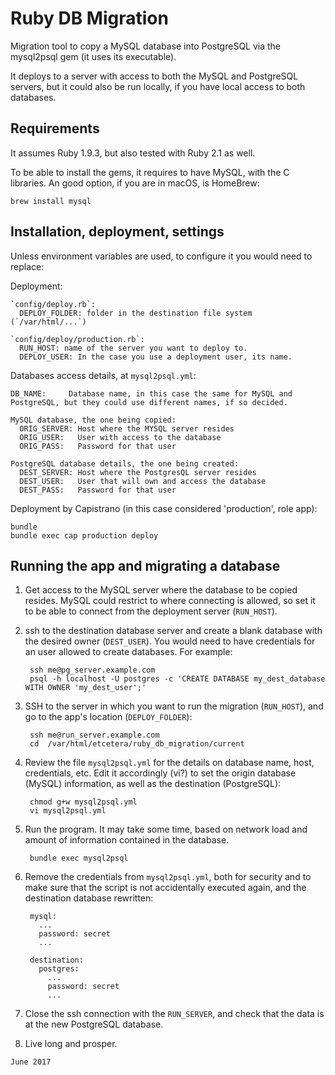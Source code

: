# Ruby DB Migration

Migration tool to copy a MySQL database into PostgreSQL via the mysql2psql gem (it uses its executable).

It deploys to a server with access to both the MySQL and PostgreSQL servers, but it could also be run locally, if you have local access to both databases.

## Requirements

It assumes Ruby 1.9.3, but also tested with Ruby 2.1 as well.

To be able to install the gems, it requires to have MySQL, with the C libraries. An good option, if you are in macOS, is HomeBrew:

    brew install mysql

## Installation, deployment, settings

Unless environment variables are used, to configure it you would need to replace:

Deployment:

    `config/deploy.rb`:
      DEPLOY_FOLDER: folder in the destination file system (`/var/html/...`)

    `config/deploy/production.rb`:
      RUN_HOST: name of the server you want to deploy to.
      DEPLOY_USER: In the case you use a deployment user, its name.

Databases access details, at `mysql2psql.yml`:

    DB_NAME:     Database name, in this case the same for MySQL and PostgreSQL, but they could use different names, if so decided.

    MySQL database, the one being copied:
      ORIG_SERVER: Host where the MYSQL server resides
      ORIG_USER:   User with access to the database
      ORIG_PASS:   Password for that user

    PostgreSQL database details, the one being created:
      DEST_SERVER: Host where the PostgresQL server resides
      DEST_USER:   User that will own and access the database
      DEST_PASS:   Password for that user

Deployment by Capistrano (in this case considered 'production', role app):

    bundle
    bundle exec cap production deploy

## Running the app and migrating a database

1. Get access to the MySQL server where the database to be copied resides. MySQL could restrict to where connecting is allowed, so set it to be able to connect from the deployment server (`RUN_HOST`).

2. ssh to the destination database server and create a blank database with the desired owner (`DEST_USER`). You would need to have credentials for an user allowed to create databases. For example:

        ssh me@pg_server.example.com
        psql -h localhost -U postgres -c 'CREATE DATABASE my_dest_database WITH OWNER 'my_dest_user';'

3. SSH to the server in which you want to run the migration (`RUN_HOST`), and go to the app's location (`DEPLOY_FOLDER`):

        ssh me@run_server.example.com
        cd  /var/html/etcetera/ruby_db_migration/current

4. Review the file `mysql2psql.yml` for the details on database name, host, credentials, etc. Edit it accordingly (vi?) to set the origin database (MySQL) information, as well as the destination (PostgreSQL):

        chmod g+w mysql2psql.yml
        vi mysql2psql.yml

5. Run the program. It may take some time, based on network load and amount of information contained in the database.

        bundle exec mysql2psql

6. Remove the credentials from `mysql2psql.yml`, both for security and to make sure that the script is not accidentally executed again, and the destination database rewritten:

        mysql:
          ...
          password: secret
          ...

        destination:
          postgres:
            ...
            password: secret
            ...

7. Close the ssh connection with the `RUN_SERVER`, and check that the data is at the new PostgreSQL database.

8. Live long and prosper.


`June 2017`
